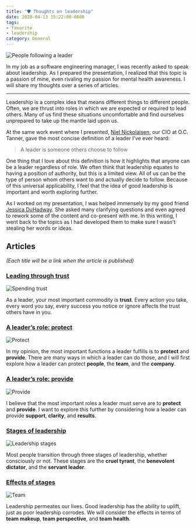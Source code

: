 ```yaml
---
title: "🛡 Thoughts on leadership"
date: 2020-04-13 15:22:00-0600
tags:
- favorite
- leadership
category: General
---
```


![People following a leader](https://www.bennorris.blog/uploads/2020/b30d51625a.jpg)

In my job as a software engineering manager, I was recently asked to speak about leadership. As I prepared the presentation, I realized that this topic is a passion of mine, even rivaling my passion for mental health awareness. I will share my thoughts over a series of articles.

***

Leadership is a complex idea that means different things to different people. Often, we are thrust into roles in which we are expected or required to lead others. Many of us find these situations uncomfortable and find ourselves unprepared to take up the mantle laid upon us.

At the same work event where I presented, [Niel Nickolaisen](https://www.linkedin.com/in/nielnickolaisen), our CIO at O.C. Tanner, gave the most concise definition of a leader I’ve ever heard:

> A leader is someone others choose to follow

One thing that I love about this definition is how it highlights that anyone can be a leader regardless of role. We often think that leadership equates to having a position of authority, but this is a limited view. All of us can be the type of person whom others want to and actually decide to follow. Because of this universal applicability, I feel that the idea of good leadership is important and worth exploring further.

As I worked on my presentation, I was helped immensely by my good friend [Jessica DuHadway](https://www.linkedin.com/in/duhadway). She asked many clarifying questions and even agreed to rework some of the content and co-present with me. In this writing, I went back to the topics as I had developed them to make sure I wasn’t stealing her words or ideas.

## Articles

*(Each title will be a link when the article is published)*

### [Leading through trust](https://www.bennorris.org/2020/04/14/leading-through-trust.html)

![Spending trust](https://www.bennorris.blog/uploads/2020/3ef59003d5.jpg)

As a leader, your most important commodity is **trust**. Every action you take, every word you say, every success you notice or ignore affects the trust others have in you.

### [A leader’s role: protect](https://www.bennorris.org/2020/04/15/a-leaders-role.html)

![Protect](https://www.bennorris.blog/uploads/2020/6d71210781.jpg)

In my opinion, the most important functions a leader fulfills is to **protect** and **provide**. There are many ways in which a leader can do those, and I will first explore how a leader can protect **people**, the **team**, and the **company**.

### [A leader’s role: provide](https://www.bennorris.org/2020/04/17/a-leaders-role.html)

![Provide](https://www.bennorris.blog/uploads/2020/4b4fadf9a0.jpg)

I believe that the most important roles a leader must serve are to **protect** and **provide**. I want to explore this further by considering how a leader can provide **support**, **clarity**, and **results**.

### [Stages of leadership](https://www.bennorris.org/2020/04/21/stages-of-leadership.html)

![Leadership stages](https://www.bennorris.blog/uploads/2020/66d881cc81.jpg)

Most people transition through three stages of leadership, whether consciously or not. These stages are the **cruel tyrant**, the **benevolent dictator**, and the **servant leader**.

### [Effects of stages](https://www.bennorris.org/2020/04/24/effects-of-stages.html)

![Team](https://www.bennorris.blog/uploads/2020/eff11e3cd3.jpg)

Leadership permeates our lives. Good leadership has the ability to uplift, just as poor leadership corrodes. We will consider the effects in terms of **team makeup**, **team perspective**, and **team health**.
